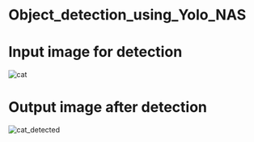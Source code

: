 # Object_detection_using_Yolo_NAS


# Input image for detection 

![cat](https://github.com/user-attachments/assets/15b4a51f-2ce0-4e74-9e38-027c91f7ab80)









# Output image after detection

![cat_detected](https://github.com/user-attachments/assets/2e5eab90-473b-46ed-a139-1013d61cdd51)
